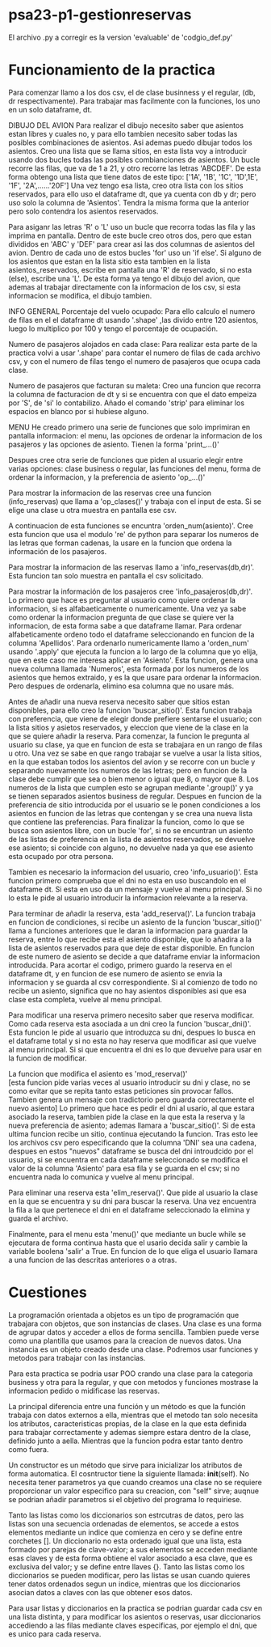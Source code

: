 # psa23-p1-gestionreservas
El archivo .py a corregir es la version 'evaluable' de 'codgio_def.py'
# Funcionamiento de la practica
Para comenzar llamo a los dos csv, el de clase businness y el regular, (db, dr respectivamente).
Para trabajar mas facilmente con la funciones, los uno en un solo dataframe, dt.

DIBUJO DEL AVION
Para realizar el dibujo necesito saber que asientos estan libres y cuales no, y para ello tambien necesito saber todas las posibles combinaciones de asientos. Asi ademas puedo dibujar todos los asientos. 
Creo una lista que se llama sitios, en esta lista voy a introducir usando dos bucles todas las posibles combianciones de asientos. Un bucle recorre las filas, que va de 1 a 21, y otro recorre las letras 'ABCDEF'. De esta forma obtengo una lista que tiene datos de este tipo: ['1A', '1B', '1C', '1D',1E', '1F', '2A',......'20F']
Una vez tengo esa lista, creo otra lista con los sitios reservados, para ello uso el dataframe dt, que ya cuenta con db y dr; pero uso solo la columna de 'Asientos'. Tendra la misma forma que la anterior pero solo contendra los asientos reservados.

Para asiganr las letras 'R' o 'L' uso un bucle que recorra todas las fila y las imprima en pantalla. Dentro de este bucle creo otros dos, pero que estan divididos en 'ABC' y 'DEF' para crear asi las dos columnas de asientos del avion. Dentro de cada uno de estos bucles 'for' uso un 'if else'. Si alguno de los asientos que estan en la lista sitio esta tambien en la lista asientos_reservados, escribe en pantalla una 'R' de reservado, si no esta (else), escribe una 'L'. De esta forma ya tengo el dibujo del avion, que ademas al trabajar directamente con la informacion de los csv, si esta informacion se modifica, el dibujo tambien.

INFO GENERAL
Porcentaje del vuelo ocupado:
Para ello calculo el numero de filas en el el dataframe dt usando '.shape' ,las divido entre 120 asientos, luego lo multiplico por 100 y tengo el porcentaje de ocupación.

Numero de pasajeros alojados en cada clase:
Para realizar esta parte de la practica volvi a usar '.shape' para contar el numero de filas de cada archivo csv, y con el numero de filas tengo el numero de pasajeros que ocupa cada clase. 

Numero de pasajeros que facturan su maleta:
Creo una funcion que recorra la columna de facturacion de dt y si se encuentra con que el dato empeiza por 'S', de 'si' lo contabilizo. Añado el comando 'strip' para eliminar los espacios en blanco por si hubiese alguno.

MENU
He creado primero una serie de funciones que solo imprimiran en pantalla informacion: el menu, las opciones de ordenar la informacion de los pasajeros y las opciones de asiento. Tienen la forma 'print_...()'

Despues cree otra serie de funciones que piden al usuario elegir entre varias opciones: clase business o regular, las funciones del menu, forma de ordenar la informacion, y la preferencia de asiento 'op_...()'

Para mostrar la informacion de las reservas cree una funcion (info_reservas) que llama a 'op_clases()' y trabaja con el input de esta. Si se elige una clase u otra muestra en pantalla ese csv.

A continuacion de esta funciones se encuntra 'orden_num(asiento)'. Cree esta funcion que usa el modulo 're' de python para separar los numeros de las letras que forman cadenas, la usare en la funcion que ordena la información de los pasajeros.

Para mostrar la informacion de las reservas llamo a 'info_reservas(db,dr)'. Esta funcion tan solo muestra en pantalla el csv solicitado.

Para mostrar la información de los pasajeros cree 'info_pasajeros(db,dr)'. Lo primero que hace es preguntar al usuario como quiere ordenar la informacion, si es alfabaeticamente o numericamente. Una vez ya sabe como ordenar la informacion pregunta de que clase se quiere ver la informacion, de esta forma sabe a que dataframe llamar. Para ordenar alfabeticamente ordeno todo el dataframe seleccionando en funcion de la columna 'Apellidos'. Para ordenarlo numericamente llamo a 'orden_num' usando '.apply' que ejecuta la funcion a lo largo de la columna que yo elija, que en este caso me interesa aplicar en 'Asiento'. Esta funcion, genera una nueva columna llamada 'Numeros', esta formada por los numeros de los asientos que hemos extraido, y es la que usare para ordenar la informacion. Pero despues de ordenarla, elimino esa columna que no usare más.

Antes de añadir una nueva reserva necesito saber que sitios estan disponibles, para ello creo la funcion 'buscar_sitio()'. Esta funcion trabaja con preferencia, que viene de elegir donde prefiere sentarse el usuario; con la lista sitios y asietos reservados, y eleccion que viene de la clase en la que se quiere añadir la reserva. 
Para comenzar, la funcion le pregunta al usuario su clase, ya que en funcion de esta se trabajara en un rango de filas u otro. Una vez se sabe en que rango trabajar se vuelve a usar la lista sitios, en la que estaban todos los asientos del avion y se recorre con un bucle y separando nuevamente los numeros de las letras; pero en funcion de la clase debe cumplir que sea o bien menor o igual que 8, o mayor que 8. Los numeros de la lista que cumplen esto se agrupan mediante '.group()' y ya se tienen separados asientos business de regular.
Despues en funcion de la preferencia de sitio introducida por el usuario se le ponen condiciones a los asientos en funcion de las letras que contengan y se crea una nueva lista que contiene las preferencias.
Para finalizar la funcion, como lo que se busca son asientos libre, con un bucle 'for', si no se encuntran un asiento de las listas de preferencia en la lista de asientos reservados, se devuelve ese asiento; si coincide con alguno, no devuelve nada ya que ese asiento esta ocupado por otra persona.

Tambien es necesario la informacion del usuario, creo 'info_usuario()'. Esta funcion primero comprueba que el dni no esta en uso buscandolo en el dataframe dt. Si esta en uso da un mensaje y vuelve al menu principal. Si no lo esta le pide al usuario introducir la informacion relevante a la reserva.

Para terminar de añadir la reserva, esta 'add_reserva()'. La funcion trabaja en funcion de condiciones, si recibe un asiento de la funcion 'buscar_sitio()' llama a funciones anteriores que le daran la informacion para guardar la reserva, entre lo que recibe esta el asiento disponible, que lo añadira a la lista de asientos reservados para que deje de estar disponible. En funcion de este numero de asiento se decide a que dataframe enviar la informacion introducida. Para acortar el codigo, primero guardo la reserva en el dataframe dt, y en funcion de ese numero de asiento se envia la informacion y se guarda al csv correspondiente. Si al comienzo de todo no recibe un asiento, significa que no hay asientos disponibles asi que esa clase esta completa, vuelve al menu principal.

Para modificar una reserva primero necesito saber que reserva modificar. Como cada reserva esta asociada a un dni creo la funcion 'buscar_dni()'. Esta funcion le pide al usuario que introduzca su dni, despues lo busca en el dataframe total y si no esta no hay reserva que modificar asi que vuelve al menu principal. Si si que encuentra el dni es lo que devuelve para usar en la funcion de modificar.

La funcion que modifica el asiento es 'mod_reserva()'  
[esta funcion pide varias veces al usuario introducir su dni y clase, no se como evitar que se repita tanto  estas peticiones sin provocar fallos. Tambien genera un mensaje con tradictorio pero guarda correctamente el nuevo asiento] 
Lo primero que hace es pedir el dni al usario, al que estara asociado la reserva, tambien pide la clase en la que esta la reserva y la nueva preferencia de asiento; ademas llamara a 'buscar_sitio()'. Si de esta ultima funcion recibe un sitio, continua ejecutando la funcion. Tras esto lee los archivos csv pero especificando que la columna 'DNI' sea una cadena, despues en estos "nuevos" dataframe se busca del dni introudcido por el usuario, si se encuentra en cada dataframe seleccionado se modifica el valor de la columna 'Asiento' para esa fila y se guarda en el csv; si no encuentra nada lo comunica y vuelve al menu principal.

Para eliminar una reserva esta 'elim_reserva()'. Que pide al usuario la clase en la que se encuentra y su dni para  buscar la reserva. Una vez encuentra la fila a la que pertenece el dni en el dataframe seleccionado la elimina y guarda el archivo.

Finalmente, para el menu esta 'menu()' que mediante un bucle while se ejecutara de forma continua hasta que el usario decida salir y cambie la variable boolena 'salir' a True. En funcion de lo que eliga el usuario llamara a una funcion de las descritas anteriores o a otras.
# Cuestiones
La programación orientada a objetos es un tipo de programación que trabajara con objetos, que son instancias de clases.
Una clase es una forma de agrupar datos y acceder a ellos de forma sencilla. Tambien puede verse como una plantilla que usamos para la creacion de nuevos datos.
Una instancia es un objeto creado desde una clase.
Podremos usar funciones y metodos para trabajar con las instancias.

Para esta practica se podria usar POO crando una clase para la categoria business y otra para la regular, y que con metodos y funciones mostrase la informacion pedido o midificase las reservas.

La principal diferencia entre una función y un método es que la función trabaja con datos externos a ella, mientras que el metodo tan solo necesita los atributos, caracteristicas propias, de la clase en la que esta definida para trabajar correctamente y ademas siempre estara dentro de la clase, definido junto a aella. Mientras que la funcion podra estar tanto dentro como fuera.

Un constructor es un método que sirve para inicializar los atributos de forma automatica. El cosntructor tiene la siguiente llamada: __init__(self). 
No necesita tener parametros ya que cuando creamos una clase no se requiere proporcionar un valor especifico para su creacion, con "self" sirve; auqnue se podrian añadir parametros si el objetivo del programa lo requiriese.

Tanto las listas como los diccionarios son estrcutras de datos, pero las listas son una secuencia ordenadas de elementos, se accede a estos elementos mediante un indice que comienza en cero y se define entre corchetes []. 
Un diccionario no esta ordenado igual que una lista, esta formado por parejas de clave-valor; a sus elementos se acceden mediante esas claves y de esta forma obtiene el valor asociado a esa clave, que es exclusiva del valor; y se define entre llaves {}. 
Tanto las listas como los diccionarios se pueden modificar, pero las listas se usan cuando quieres tener datos ordenados segun un indice, mientras que los diccionarios asocian datos a claves con las que obtener esos datos.

Para usar listas y diccionarios en la practica se podrian guardar cada csv en una lista distinta, y para modificar los asientos o reservas, usar diccionarios accediendo a las filas mediante claves especificas, por ejemplo el dni, que es unico para cada reserva. 

